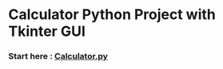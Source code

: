 # Calculator Python Project with Tkinter GUI

### **Start here** : [Calculator.py](https://github.com/Jin-mo/Calculator/blob/main/Calculator.py)
